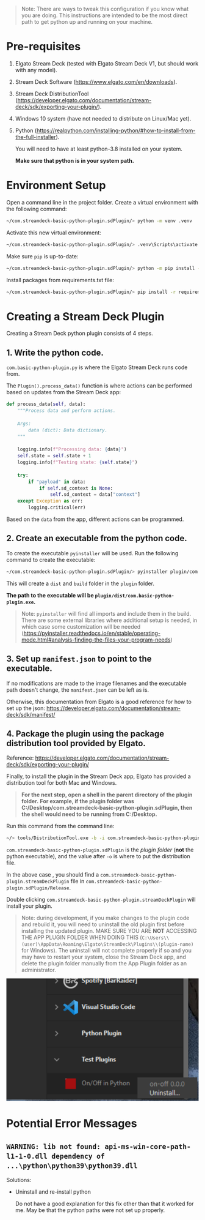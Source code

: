 > Note: There are ways to tweak this configuration if you know what you are doing. This instructions are intended
to be the most direct path to get python up and running on your machine.

# Pre-requisites

1. Elgato Stream Deck (tested with Elgato Stream Deck V1, but should work with any model).
2. Stream Deck Software (https://www.elgato.com/en/downloads).
3. Stream Deck DistributionTool (https://developer.elgato.com/documentation/stream-deck/sdk/exporting-your-plugin/).
4. Windows 10 system (have not needed to distribute on Linux/Mac yet).
5. Python (https://realpython.com/installing-python/#how-to-install-from-the-full-installer).

    You will need to have at least python-3.8 installed on your system.

    **Make sure that python is in your system path.**

# Environment Setup

Open a command line in the project folder.
Create a virtual environment with the following command:
```bash
~/com.streamdeck-basic-python-plugin.sdPlugin/> python -m venv .venv
```

Activate this new virtual environment:
```bash
~/com.streamdeck-basic-python-plugin.sdPlugin/> .venv\Scripts\activate.bat
```

Make sure `pip` is up-to-date:
```bash
~/com.streamdeck-basic-python-plugin.sdPlugin/> python -m pip install --upgrade pip
```

Install packages from requirements.txt file:
```bash
~/com.streamdeck-basic-python-plugin.sdPlugin/> pip install -r requirements.txt
```

# Creating a Stream Deck Plugin

Creating a Stream Deck python plugin consists of 4 steps.

## 1. Write the python code.

`com.basic-python-plugin.py` is where the Elgato Stream Deck runs code from.

The `Plugin().process_data()` function is where actions can be performed based on updates from the Stream Deck app:
```python
def process_data(self, data):
    """Process data and perform actions.

    Args:
        data (dict): Data dictionary.
    """

    logging.info(f"Processing data: {data}")
    self.state = self.state + 1
    logging.info(f"Testing state: {self.state}")
    
    try:
        if "payload" in data:
            if self.sd_context is None:
                self.sd_context = data["context"]
    except Exception as err:
        logging.critical(err)
```

Based on the `data` from the app, different actions can be programmed.

## 2. Create an executable from the python code.

To create the executable `pyinstaller` will be used. Run the following command to create the executable:
```bash
~/com.streamdeck-basic-python-plugin.sdPlugin/> pyinstaller plugin/com.basic-python-plugin.py
```

This will create a `dist` and `build` folder in the `plugin` folder.

**The path to the executable will be `plugin/dist/com.basic-python-plugin.exe`.**

> Note: `pyinstaller` will find all imports and include them in the build. There are some external libraries where additional setup is needed, in which case some customization will be needed (https://pyinstaller.readthedocs.io/en/stable/operating-mode.html#analysis-finding-the-files-your-program-needs)

## 3. Set up `manifest.json` to point to the executable.

If no modifications are made to the image filenames and the executable path doesn't change, the `manifest.json` can be left as is.

Otherwise, this documentation from Elgato is a good reference for how to set up the json:
https://developer.elgato.com/documentation/stream-deck/sdk/manifest/

## 4. Package the plugin using the package distribution tool provided by Elgato.

Reference: https://developer.elgato.com/documentation/stream-deck/sdk/exporting-your-plugin/

Finally, to install the plugin in the Stream Deck app, Elgato has provided a distribution tool for both Mac and Windows.

>**For the next step, open a shell in the parent directory of the plugin folder.**
>**For example, if the plugin folder was C:/Desktop/com.streamdeck-basic-python-plugin.sdPlugin, then the shell would need to be running from C:/Desktop.**


Run this command from the command line:
```bash
~/> tools/DistributionTool.exe -b -i com.streamdeck-basic-python-plugin.sdPlugin -o Release
```

`com.streamdeck-basic-python-plugin.sdPlugin` is the *plugin folder* (**not** the python executable), and the value after `-o` is where to put the distribution file.

In the above case , you should find a `com.streamdeck-basic-python-plugin.streamDeckPlugin` file in `com.streamdeck-basic-python-plugin.sdPlugin/Release`.

Double clicking `com.streamdeck-basic-python-plugin.streamDeckPlugin` will install your plugin.

> Note: during development, if you make changes to the plugin code and rebuild it, you will need to uninstall the old plugin first before installing the updated plugin.
> MAKE SURE YOU ARE **NOT** ACCESSING THE APP PLUGIN FOLDER WHEN DOING THIS (`C:\Users\\(user)\AppData\Roaming\Elgato\StreamDeck\Plugins\\(plugin-name)` for Windows). The uninstall will not complete properly if so and you may have to restart your system, close the Stream Deck app, and delete the plugin folder manually from the App Plugin folder as an administrator.

![Uninstall Streamdeck Plugin](/docs/assets/uninstalling_streamdeck_plugin.png)


# Potential Error Messages

## `WARNING: lib not found: api-ms-win-core-path-l1-1-0.dll dependency of ...\python\python39\python39.dll`

Solutions:
- Uninstall and re-install python

    Do not have a good explanation for this fix other than that it worked for me. May be that the python paths were not set up properly.
